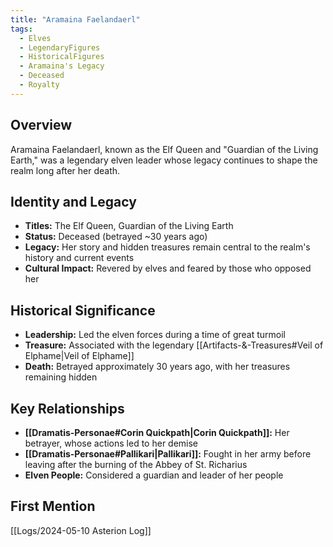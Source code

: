```yaml
---
title: "Aramaina Faelandaerl"
tags:
  - Elves
  - LegendaryFigures
  - HistoricalFigures
  - Aramaina's Legacy
  - Deceased
  - Royalty
---
```


## Overview
Aramaina Faelandaerl, known as the Elf Queen and "Guardian of the Living Earth," was a legendary elven leader whose legacy continues to shape the realm long after her death.

## Identity and Legacy
- **Titles:** The Elf Queen, Guardian of the Living Earth
- **Status:** Deceased (betrayed ~30 years ago)
- **Legacy:** Her story and hidden treasures remain central to the realm's history and current events
- **Cultural Impact:** Revered by elves and feared by those who opposed her

## Historical Significance
- **Leadership:** Led the elven forces during a time of great turmoil
- **Treasure:** Associated with the legendary [[Artifacts-&-Treasures#Veil of Elphame|Veil of Elphame]]
- **Death:** Betrayed approximately 30 years ago, with her treasures remaining hidden

## Key Relationships
- **[[Dramatis-Personae#Corin Quickpath|Corin Quickpath]]:** Her betrayer, whose actions led to her demise
- **[[Dramatis-Personae#Pallikari|Pallikari]]:** Fought in her army before leaving after the burning of the Abbey of St. Richarius
- **Elven People:** Considered a guardian and leader of her people

## First Mention
[[Logs/2024-05-10 Asterion Log]]
